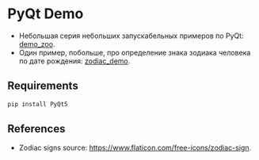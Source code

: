 # PyQt Demo

* Небольшая серия небольших запускабельных примеров по PyQt: [demo\_zoo](./demo_zoo).
* Один пример, побольше, про определение знака зодиака человека по дате рождения: [zodiac\_demo](./zodiac_demo).


## Requirements

```bash
pip install PyQt5
```

## References

* Zodiac signs source: https://www.flaticon.com/free-icons/zodiac-sign.
